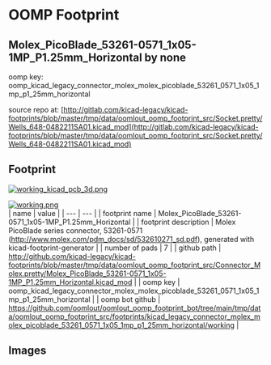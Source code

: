 # OOMP Footprint  
## Molex_PicoBlade_53261-0571_1x05-1MP_P1.25mm_Horizontal  by none  
  
oomp key: oomp_kicad_legacy_connector_molex_molex_picoblade_53261_0571_1x05_1mp_p1_25mm_horizontal  
  
source repo at: [http://gitlab.com/kicad-legacy/kicad-footprints/blob/master/tmp/data/oomlout_oomp_footprint_src/Socket.pretty/Wells_648-0482211SA01.kicad_mod](http://gitlab.com/kicad-legacy/kicad-footprints/blob/master/tmp/data/oomlout_oomp_footprint_src/Socket.pretty/Wells_648-0482211SA01.kicad_mod)  
## Footprint  
  
[![working_kicad_pcb_3d.png](working_kicad_pcb_3d_600.png)](working_kicad_pcb_3d.png)  
  
[![working.png](working_600.png)](working.png)  
| name | value | 
| --- | --- | 
| footprint name | Molex_PicoBlade_53261-0571_1x05-1MP_P1.25mm_Horizontal | 
| footprint description | Molex PicoBlade series connector, 53261-0571 (http://www.molex.com/pdm_docs/sd/532610271_sd.pdf), generated with kicad-footprint-generator | 
| number of pads | 7 | 
| github path | http://github.com/kicad-legacy/kicad-footprints/blob/master/tmp/data/oomlout_oomp_footprint_src/Connector_Molex.pretty/Molex_PicoBlade_53261-0571_1x05-1MP_P1.25mm_Horizontal.kicad_mod | 
| oomp key | oomp_kicad_legacy_connector_molex_molex_picoblade_53261_0571_1x05_1mp_p1_25mm_horizontal | 
| oomp bot github | https://github.com/oomlout/oomlout_oomp_footprint_bot/tree/main/tmp/data/oomlout_oomp_footprint_src/footprints/kicad_legacy_connector_molex_molex_picoblade_53261_0571_1x05_1mp_p1_25mm_horizontal/working | 
## Images  
